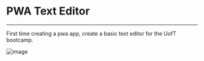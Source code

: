# PWA Text Editor
---
First time creating a pwa app, create a basic text editor
for the UofT bootcamp.

![image](https://github.com/hnm938/pwa-text-editor-bootcamp/assets/32249670/4edd366d-90b4-4590-bfc3-8abb47a1907e)

